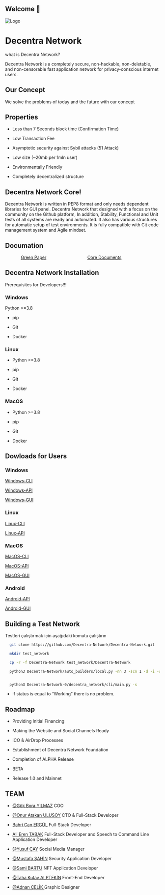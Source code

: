 ## Welcome   👋

![Logo](https://www.google.com/url?sa=i&url=https%3A%2F%2Fdecentranetwork.net%2F&psig=AOvVaw25RZc_sjGUZrWtvbq8a5pi&ust=1673883054175000&source=images&cd=vfe&ved=0CBAQjRxqFwoTCOCg9bjyyfwCFQAAAAAdAAAAABAE)

    
# Decentra Network 

what is Decentra Network?

Decentra Network is a completely secure, non-hackable, non-deletable, and non-censorable fast application network for privacy-conscious internet users.



## Our Concept

We solve the problems of today and the future with our concept
## Properties

- Less than 7 Seconds block time (Confirmation Time)

- Low Transaction Fee

- Asymptotic security against Sybil attacks (51 Attack)

- Low size (~20mb per 1mln user)

- Environmentally Friendly

- Completely decentralized structure
## Decentra Network Core!


Decentra Network is written in PEP8 format and only needs dependent libraries for GUI panel. Decentra Network that designed with a focus on the community on the Github platform, In addition, Stability, Functional and Unit tests of all systems are ready and automated. It also has various structures for automatic setup of test environments. It is fully compatible with Git code management system and Agile mindset.
## Documation

&nbsp;&nbsp;&nbsp;&nbsp;&nbsp;&nbsp;&nbsp;&nbsp;&nbsp;&nbsp;&nbsp;&nbsp;&nbsp;[Green Paper](https://decentranetwork.net/green-paper/) &nbsp;&nbsp;&nbsp;&nbsp;&nbsp;&nbsp;&nbsp;&nbsp;&nbsp;&nbsp;&nbsp;&nbsp;&nbsp;&nbsp;&nbsp;&nbsp;&nbsp;&nbsp;&nbsp;&nbsp;&nbsp;&nbsp;&nbsp;&nbsp;&nbsp;&nbsp;&nbsp;&nbsp;&nbsp;&nbsp;&nbsp;&nbsp;
[Core Documents ](https://decentranetwork.net/green-paper/)


  
## Decentra Network Installation 

Prerequisites for Developers!!!

### Windows


Python >=3.8

- pip 

- Git

- Docker

### Linux

- Python >=3.8

- pip

- Git

- Docker

### MacOS

- Python >=3.8

- pip

- Git

- Docker

## Dowloads for Users

### Windows
[Windows-CLI ](https://github.com/Decentra-Network/Decentra-Network/releases/latest/download/cli_win32_decentra_network.zip)

[Windows-API ](https://github.com/Decentra-Network/Decentra-Network/releases/latest/download/api_win32_decentra_network.zip)

[Windows-GUI ](https://github.com/Decentra-Network/Decentra-Network/releases/latest/download/gui_win32_decentra_network.zip)
### Linux
[Linux-CLI ](https://github.com/Decentra-Network/Decentra-Network/releases/latest/download/cli_linux_decentra_network.zip)

[Linux-API ](https://github.com/Decentra-Network/Decentra-Network/releases/latest/download/api_linux_decentra_network.zip)
### MacOS
[MacOS-CLI ](https://github.com/Decentra-Network/Decentra-Network/releases/latest/download/cli_macos_decentra_network.zip)

[MacOS-API ](https://github.com/Decentra-Network/Decentra-Network/releases/latest/download/api_macos_decentra_network.zip)

[MacOS-GUI](https://github.com/Decentra-Network/Decentra-Network/releases/download/v0.39.0-alpha/gui_macos_decentra_network.zip)
### Android
[Android-API ](https://github.com/Decentra-Network/Decentra-Network/releases/latest/download/api_android_decentra_network.zip)

[Android-GUI ](https://github.com/Decentra-Network/Decentra-Network/releases/latest/download/gui_android_decentra_network.zip)



## Building a Test Network

Testleri çalıştırmak için aşağıdaki komutu çalıştırın

```bash
  git clone https://github.com/Decentra-Network/Decentra-Network.git

```

```bash
  mkdir test_network 

```

```bash
  cp -r -f Decentra-Network test_network/Decentra-Network


```

```bash
  python3 Decentra-Network/auto_builders/local.py -nn 3 -scn 1 -d -i -s -r



```

```bash
  python3 Decentra-Network-0/decentra_network/cli/main.py -s


```
 - If status is equal to “Working” there is no problem.



  
## Roadmap

- Providing Initial Financing

- Making the Website and Social Channels Ready  

- ICO &amp; AirDrop Processes  

- Establishment of Decentra Network Foundation  

- Completion of ALPHA Release  

- BETA  

- Release 1.0 and Mainnet  

## TEAM


- [@Gök Bora YILMAZ](https://www.linkedin.com/in/g%C3%B6k-bora-y%C4%B1lmaz-7a25081b5/)  COO

- [@Onur Atakan ULUSOY](https://www.linkedin.com/in/onur-atakan-ulusoy/)  CTO & Full-Stack Developer

- [Bahri Can ERGÜL](https://www.linkedin.com/in/bcanergul/)  Full-Stack Developer

- [Ali Eren TABAK](https://www.linkedin.com/in/ali-eren-tabak-48300320b/)  Full-Stack Developer and Speech to Command Line Application Developer

- [@Yusuf ÇAY](https://www.linkedin.com/in/yusuf-%C3%A7ay-420690221/)  Social Media Manager

- [@Mustafa ŞAHİN](https://decentranetwork.net/)  Security Application Developer

- [@Sami BARTU](https://www.linkedin.com/in/sami-bartu-890233191/)   NFT Application Developer

- [@Taha Kutay ALPTEKİN](https://decentranetwork.net/)  Front-End Developer

- [@Adnan ÇELİK ](https://www.linkedin.com/in/adnan-%C3%A7elik-653108150/)  Graphic Designer



<!--


**Here are some ideas to get you started:**


🙋‍♀️ A short introduction - what is your organization all about?
🌈 Contribution guidelines - how can the community get involved?
👩‍💻 Useful resources - where can the community find your docs? Is there anything else the community should know?
🍿 Fun facts - what does your team eat for breakfast?
🧙 Remember, you can do mighty things with the power of [Markdown](https://docs.github.com/github/writing-on-github/getting-started-with-writing-and-formatting-on-github/basic-writing-and-formatting-syntax)
-->

